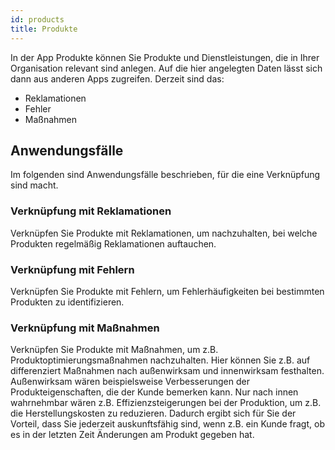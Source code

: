 ```yaml
---
id: products
title: Produkte
---
```


In der App Produkte können Sie Produkte und Dienstleistungen, die in Ihrer Organisation relevant sind anlegen. Auf die hier angelegten Daten lässt sich dann aus anderen Apps zugreifen.
Derzeit sind das:

- Reklamationen
- Fehler
- Maßnahmen

## Anwendungsfälle

Im folgenden sind Anwendungsfälle beschrieben, für die eine Verknüpfung sind macht.

### Verknüpfung mit Reklamationen

Verknüpfen Sie Produkte mit Reklamationen, um nachzuhalten, bei welche Produkten regelmäßig Reklamationen auftauchen.

### Verknüpfung mit Fehlern

Verknüpfen Sie Produkte mit Fehlern, um Fehlerhäufigkeiten bei bestimmten Produkten zu identifizieren.

### Verknüpfung mit Maßnahmen

Verknüpfen Sie Produkte mit Maßnahmen, um z.B. Produktoptimierungsmaßnahmen nachzuhalten. Hier können Sie z.B. auf differenziert Maßnahmen nach außenwirksam und innenwirksam festhalten. Außenwirksam wären beispielsweise Verbesserungen der Produkteigenschaften, die der Kunde bemerken kann.
Nur nach innen wahrnehmbar wären z.B. Effizienzsteigerungen bei der Produktion, um z.B. die Herstellungskosten zu reduzieren.
Dadurch ergibt sich für Sie der Vorteil, dass Sie jederzeit auskunftsfähig sind, wenn z.B. ein Kunde fragt, ob es in der letzten Zeit Änderungen am Produkt gegeben hat.
